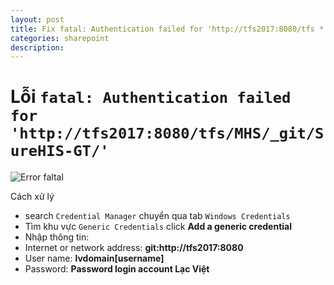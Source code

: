 ```yaml
---
layout: post
title: Fix fatal: Authentication failed for 'http://tfs2017:8080/tfs *
categories: sharepoint
description: 
---
```


# Lỗi `fatal: Authentication failed for 'http://tfs2017:8080/tfs/MHS/_git/SureHIS-GT/'`


![Error faltal](https://i.ibb.co/qJdp5Rf/image.png)

Cách xử lý

* search `Credential Manager` chuyển qua tab `Windows Credentials`
* Tìm khu vực `Generic Credentials` click **Add a generic credential**
* Nhập thông tin:
*  Internet or network address: **git:http://tfs2017:8080**
*  User name: **lvdomain\[username]**
*  Password: **Password login account Lạc Việt**  